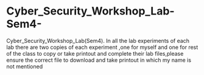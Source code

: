 # Cyber_Security_Workshop_Lab-Sem4-
Cyber_Security_Workshop_Lab(Sem4). In all the lab experiments of each lab there are two copies of each experiment ,one for myself and one for rest of the class to copy or take printout and complete their lab files,please ensure the correct file to download and take printout in which my name is not mentioned   
